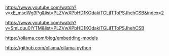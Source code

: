 https://www.youtube.com/watch?v=xE_msdWg3Pg&list=PLZVwXPbHD1KOdakiTGLjITToPSJhehCSB&index=2

https://www.youtube.com/watch?v=SmLduu0IYTM&list=PLZVwXPbHD1KOdakiTGLjITToPSJhehCSB

https://ollama.com/blog/embedding-models

https://github.com/ollama/ollama-python
